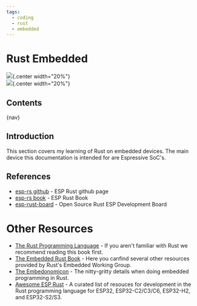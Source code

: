 ```yaml
---
tags:
  - coding
  - rust
  - embedded
---
```


# Rust Embedded

![](img/logo.svg){.center width="20%"}
<br>
![](img/rustacean.svg){.center width="20%"}

## Contents

{nav}

## Introduction

This section covers my learning of Rust on embedded devices. The main device this documentation is intended for are Espressive SoC's.

## References

- [esp-rs github](https://github.com/esp-rs) - ESP Rust github page
- [esp-rs book](https://docs.espressif.com/projects/rust/book/) - ESP Rust Book
- [esp-rust-board](https://github.com/esp-rs/esp-rust-board) - Open Source Rust ESP Development Board

# Other Resources

- [The Rust Programming Language](https://doc.rust-lang.org/book/) - If you aren't familiar with Rust we recommend reading this book first.
- [The Embedded Rust Book](https://docs.rust-embedded.org/book/index.html) - Here you canfind several other resources provided by Rust's Embedded Working Group.
- [The Embedonomicon](https://docs.rust-embedded.org/embedonomicon/) - The nitty-gritty details when doing embedded programming in Rust.
- [Awesome ESP Rust](https://github.com/esp-rs/awesome-esp-rust) - A curated list of resouces for development in the Rust programming language for ESP32, ESP32-C2/C3/C6, ESP32-H2, and ESP32-S2/S3.
